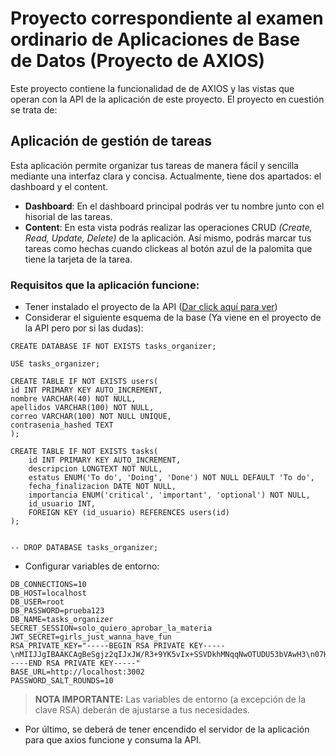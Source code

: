 # Proyecto correspondiente al examen ordinario de Aplicaciones de Base de Datos (Proyecto de AXIOS)
Este proyecto contiene la funcionalidad de de AXIOS y las vistas que operan con la API de la aplicación de este proyecto. El proyecto en cuestión se trata de:
## Aplicación de gestión de tareas
Esta aplicación permite organizar tus tareas de manera fácil y sencilla mediante una interfaz clara y concisa. Actualmente, tiene dos apartados: el dashboard y el content. 
* **Dashboard**:
  En el dashboard principal podrás ver tu nombre junto con el hisorial de las tareas.
* **Content**:
  En esta vista podrás realizar las operaciones CRUD _(Create, Read, Update, Delete)_ de la aplicación. Así mismo, podrás marcar tus tareas como hechas cuando clickeas al botón azul de la palomita que tiene la tarjeta de la tarea.
### Requisitos que la aplicación funcione:
+ Tener instalado el proyecto de la API ([Dar click aquí para ver](https://github.com/CarlosPaz64/ordinario_app_api.git))
+ Considerar el siguiente esquema de la base (Ya viene en el proyecto de la API pero por si las dudas):
```
CREATE DATABASE IF NOT EXISTS tasks_organizer;

USE tasks_organizer;

CREATE TABLE IF NOT EXISTS users(
id INT PRIMARY KEY AUTO_INCREMENT,
nombre VARCHAR(40) NOT NULL, 
apellidos VARCHAR(100) NOT NULL,
correo VARCHAR(100) NOT NULL UNIQUE,
contrasenia_hashed TEXT
);

CREATE TABLE IF NOT EXISTS tasks(
    id INT PRIMARY KEY AUTO_INCREMENT,
    descripcion LONGTEXT NOT NULL,
    estatus ENUM('To do', 'Doing', 'Done') NOT NULL DEFAULT 'To do',
    fecha_finalizacion DATE NOT NULL,
    importancia ENUM('critical', 'important', 'optional') NOT NULL,
    id_usuario INT,
    FOREIGN KEY (id_usuario) REFERENCES users(id)
);


-- DROP DATABASE tasks_organizer;
```
+ Configurar variables de entorno:
```
DB_CONNECTIONS=10
DB_HOST=localhost
DB_USER=root
DB_PASSWORD=prueba123
DB_NAME=tasks_organizer
SECRET_SESSION=solo_quiero_aprobar_la_materia
JWT_SECRET=girls_just_wanna_have_fun
RSA_PRIVATE_KEY="-----BEGIN RSA PRIVATE KEY-----\nMIIJJgIBAAKCAgBeSgjz2qIJxJW/R3+9YK5vIx+SSVDkhMNqqNwOTUDU53bVAwH3\n07H4ptZ+boDhHy3RsfOkZtGVxOahwfZSX5MT/aRqU/Xw3Lv15zh53ERmxRBv3bXX\n4qneQYEnCkN4ZBCCoX8dpO4GTmZGoctKEkl4wGRA1eFVNYB7x4ZCgt3mKboQzaVd\nVBCZPv1zGvyfNjp1P+egu+vfF1lK648hv8YOj9AoWjOSxZYLU38ySnGXajcjYG92\nhbCJ5bsSp0TaLgiLTp567821PWL271TdJa2xkT5xBD7O2YU1DQc+9VabYERkmX9+\nJV43BJUAY3fOtslFUIBZgYbouj4MUH4ds7058zoIDoJN1dJ7/38PeI7thUrMYzAJ\nLaDWB+NtAGshLe7vZywuxwEIgHV94KboDMTcqXSGrIX1KHmakrgFn16rj+v7m0Os\nttmPk/4OTzc1d3qb7UaUk3YRpWFdAq4mBN3uZQ+/JKyeBshe77GG0grHS3Qy8hgP\nG68R95Iw0e+EWjF2BYp0jGO7sQbvVgplHIB1JucPDeaHpAXy5MXqgHFy96ngu9Wk\n0vzr0RFciR6nqpMFy7RE7BaqQEfPsoENPLI1t6SrOHBLDQ8/hUbTvrIr8ntl+OKO\noLAx5gddPxopccY0cYOIPpf69uOlcjiL3/ce6CETjFFAdjn0aoWgoRYcRwIDAQAB\nAoICACpidWvI2BYz/Gyjo1Rp5X+n9kU4F9jhpUaI6YK0T3RlKBHQ7E2PJ+1ycfEb\nk2ufLGWa7L72SThd7p7AJg4ZUHAoEISLgX7oesWrTsPYtBbOdvkSXO/SwDFcmMYH\n4xR3RsSx/AZDYYwMKgWOLWf6mHRjZ62Nd2FqT3tU0ZGMaltQXoe3KaKua1e37Q6V\nDwIyykxykZi7YOhEAqufABRXtJxPIW9CPPS5RR2KRx9AP5ek82w/qVtJ9XXHgzR7\nZIP/NXAJw0vYCEx0b8w5AZj3mwC7HaqIEgPB3BNg6+TtPCVUPOpL5fe6rINm1+P4\n0p5lpEw4R7n0c8SiE8pNVKPdbC3YwnbhJFc0x3aJhh81wj1WkHn2lO7P8t+Q5ahb\nK1TFXz923CjA+vLT0h5hjVdT7K9MOR6/WZIjyiayfvCsM2pnZj+sMQxui5GKZpbf\nywMFSIdwkTShcqOvle1jJLTcj1kRWR6AOZ9LIUUcHDBbfaNGSWmOZ+DdIFaOoCMy\nEo8lJ0JVaJ4iuZLkY4R6i4OBDfJfOTZqC1NV8Jc5iCzcTtj3aoI/qOYej/f442tj\nW1j0IQkElkP3baJ2tVlQ3mcWjizbviWNRpJb7BY21uoM8OOnInvH+1a99JfHf0EY\n+w+GCbPj0W1Xss6t+KLfTKiAe8ryW4h2Tf4uoDJ91KV9UEyhAoIBAQCjPTY4G8jy\nwsBR4hzto6r+juBbBLCmiaohNy6+Ai8wrHEnHEBmmUjnUeBP/UOecH2Rmv5aenjg\nZL5oF8uKoHdSWzic4H290jUkQUbPSMsBD1GTVQUcHvi5iGImSDDNy1h8m/ccaP+a\nuYSJa/L5FT23J1JYLxaHFY/scAVhLHksIkW4vzeVXTppqZckgK7Mz+8to4IfzBT1\nPWvFVvgQExa6FgGZlWh463D235nacUotUxlyFgOmRnUxnxQigPyy6Htazaed96QR\n+AXxgwmXsHpY6ZUrkJ60yEHLJXIrprSFTrRFl0ltC+gxpjE4DydvD8zRjsNY447F\ni+ktBZXdVlKLAoIBAQCT3oNSAp5j7LO1tMklTkvMyt0g5H6vdz/jtSpV18rPTuUV\nc3MTlylPnZm1rvPp7rVJnvj4Zg3x14YHMTbAarme/UCpOLzCHAi8WFl3gNTAxcMG\naYDYJn6SbvTfgiW6STZrRCDLigKOZR90IRx85mSqeHdsDOsM7MIuzrt2aZA9ZuPb\n8MglSsrYtK+y4FBSziSag7ONxWF3TwAQzhirbTnhBNvQFotUNeuIleYT3yMrD+k+\nD362Pqenma6LGgeqlupZIRvnq4ICpZ0rynSlgPndFncjHOfzUMGG9OQ59mybVCJP\nH0vX6CEVm9okIOmydN0+l6REVbTHQKXLvdCPoUC1AoIBACBDY+j5DOF2Pn6wmxkY\n5R4E7TDwH137DYYdGv7w/ZS4MHETc2MT3sXhd903aFrzTs4tfSIy3Js1LjDyqwcO\nKic74leXQyL2Xgx5Xl5vu7fM6EmfXzAsquo4m3WHhSXXj/io9tFFq2dQTXK/xDkY\nyqbdfbfyLpiqWVTY2ydWm+huKauXF4xM7dOeckIDsQjH/DTgAUL5mhbSee95/fNn\nYnGLEeviDNEBb8VLcmQrSgblSr0yvqvpdxZEo70iE0/lBSRwSzW8kU//3mTailXR\nyoyyNgpzPfrrLZ3SG9umyj0izhyHBzsnRFAz0byLujaIP+oXNmLmLvy6Z26/kNw7\nSHsCggEALmZzhMeHlkmPduRc/hTcmk3KJ+kri7n61WRi/X7yiCz0m8+Xe71CXFZT\nBnz40x5xysFU1PWJSKtdxmH+EVEsICTOJovER5DueNOsd2B44mjsMtXmdW1W6HJi\n6sP3PMZ+ihhdxiDvfmli/ljpjJPrYMbeioxfMbYVlQSQNK8ZcPsZY0niNDmM/4Vr\nYNEcw28mc0oCjOk0FXE3zw4tFZX3xJF2vIxmei1VVI3dHb02VuvuP+gy1dNBXslN\nyR6I61HiBcfq7r6V1GjNshEcm1amkWbcSatnaaWcpNGx0DJwkClNftCORxjzUMmQ\nISgmzTX4uwxwonTWfnPd0tokWP27xQKCAQAy/ZoujWihqAqp3HnRy7DeKUwQpgvc\nH3VRktHVjTkk1XkjjnDMFgbXg88nEmnnkAGDHbYlJhOM7VsO8bZqkh+RtPZLlW1F\n8jU1b8o9LT4ccvqJWD2kJrWXtXkH8Z/8tIFAS5xy0ZvyFpelLGzesftiZlHpCuSy\nqF6VyliclFm0j9j9/vaHVj8+pvHhrDWda0ICW/xqhsPI9ieuS3yM3A0WCUJS2TVq\n4XMuYJgyx2OshuUx8BTMElFbZ5fiCNw5nedkU6Ed1959kDC/xWVFVIvYCtMaBrzj\naNM53NrktEy5oh5v7GEkFONlqB2eCpgwUxPOtSgfruDPrA4sY2crY5XY\n-----END RSA PRIVATE KEY-----"
BASE_URL=http://localhost:3002
PASSWORD_SALT_ROUNDS=10
```
> **NOTA IMPORTANTE:** Las variables de entorno (a excepción de la clave RSA) deberán de ajustarse a tus necesidades.
+ Por último, se deberá de tener encendido el servidor de la aplicación para que axios funcione y consuma la API.
